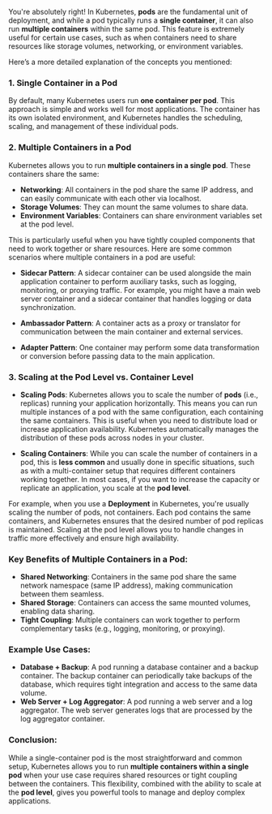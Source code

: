 You're absolutely right! In Kubernetes, **pods** are the fundamental unit of deployment, and while a pod typically runs a **single container**, it can also run **multiple containers** within the same pod. This feature is extremely useful for certain use cases, such as when containers need to share resources like storage volumes, networking, or environment variables.

Here’s a more detailed explanation of the concepts you mentioned:

### 1. **Single Container in a Pod**

By default, many Kubernetes users run **one container per pod**. This approach is simple and works well for most applications. The container has its own isolated environment, and Kubernetes handles the scheduling, scaling, and management of these individual pods.

### 2. **Multiple Containers in a Pod**

Kubernetes allows you to run **multiple containers in a single pod**. These containers share the same:

- **Networking**: All containers in the pod share the same IP address, and can easily communicate with each other via localhost.
- **Storage Volumes**: They can mount the same volumes to share data.
- **Environment Variables**: Containers can share environment variables set at the pod level.

This is particularly useful when you have tightly coupled components that need to work together or share resources. Here are some common scenarios where multiple containers in a pod are useful:

- **Sidecar Pattern**: A sidecar container can be used alongside the main application container to perform auxiliary tasks, such as logging, monitoring, or proxying traffic. For example, you might have a main web server container and a sidecar container that handles logging or data synchronization.
- **Ambassador Pattern**: A container acts as a proxy or translator for communication between the main container and external services.

- **Adapter Pattern**: One container may perform some data transformation or conversion before passing data to the main application.

### 3. **Scaling at the Pod Level vs. Container Level**

- **Scaling Pods**: Kubernetes allows you to scale the number of **pods** (i.e., replicas) running your application horizontally. This means you can run multiple instances of a pod with the same configuration, each containing the same containers. This is useful when you need to distribute load or increase application availability. Kubernetes automatically manages the distribution of these pods across nodes in your cluster.

- **Scaling Containers**: While you can scale the number of containers in a pod, this is **less common** and usually done in specific situations, such as with a multi-container setup that requires different containers working together. In most cases, if you want to increase the capacity or replicate an application, you scale at the **pod level**.

For example, when you use a **Deployment** in Kubernetes, you're usually scaling the number of pods, not containers. Each pod contains the same containers, and Kubernetes ensures that the desired number of pod replicas is maintained. Scaling at the pod level allows you to handle changes in traffic more effectively and ensure high availability.

### Key Benefits of Multiple Containers in a Pod:

- **Shared Networking**: Containers in the same pod share the same network namespace (same IP address), making communication between them seamless.
- **Shared Storage**: Containers can access the same mounted volumes, enabling data sharing.
- **Tight Coupling**: Multiple containers can work together to perform complementary tasks (e.g., logging, monitoring, or proxying).

### Example Use Cases:

- **Database + Backup**: A pod running a database container and a backup container. The backup container can periodically take backups of the database, which requires tight integration and access to the same data volume.
- **Web Server + Log Aggregator**: A pod running a web server and a log aggregator. The web server generates logs that are processed by the log aggregator container.

### Conclusion:

While a single-container pod is the most straightforward and common setup, Kubernetes allows you to run **multiple containers within a single pod** when your use case requires shared resources or tight coupling between the containers. This flexibility, combined with the ability to scale at the **pod level**, gives you powerful tools to manage and deploy complex applications.
